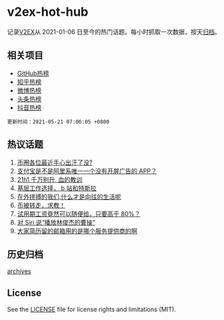 # v2ex-hot-hub

 记录[V2EX](https://www.v2ex.com/)从 2021-01-06 日至今的热门话题。每小时抓取一次数据，按天[归档](archives)。
 
 ## 相关项目

- [GitHub热榜](https://github.com/lonnyzhang423/github-hot-hub)
- [知乎热榜](https://github.com/lonnyzhang423/zhihu-hot-hub)
- [微博热榜](https://github.com/lonnyzhang423/weibo-hot-hub)
- [头条热榜](https://github.com/lonnyzhang423/toutiao-hot-hub)
- [抖音热榜](https://github.com/lonnyzhang423/douyin-hot-hub)


 `更新时间：2021-05-21 07:06:05 +0800`

## 热议话题

1. [币圈各位最近手心出汗了没?](https://www.v2ex.com/t/778035)
1. [支付宝是不是阿里系唯一一个没有开屏广告的 APP？](https://www.v2ex.com/t/778082)
1. [21h1 千万别升, 血的教训](https://www.v2ex.com/t/778047)
1. [基层工作选择， b 站和特斯拉](https://www.v2ex.com/t/778120)
1. [在外拼搏的我们,什么才是向往的生活呢](https://www.v2ex.com/t/778064)
1. [币被转走，求教！](https://www.v2ex.com/t/778168)
1. [试用期工资竟然可以随便给，只要高于 80%？](https://www.v2ex.com/t/778062)
1. [对 Siri 说“播放林俊杰的曹操”](https://www.v2ex.com/t/778102)
1. [大家简历留的邮箱用的是哪个服务提供商的啊](https://www.v2ex.com/t/778210)

## 历史归档

[archives](archives)

## License

See the [LICENSE](LICENSE) file for license rights and limitations (MIT).

